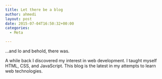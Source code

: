 ```yaml
---
title: Let there be a blog
author: ahmedi
layout: post
date: 2015-07-04T16:50:32+00:00
categories:
  - Meta

---
```

&#8230;and lo and behold, there was.

A while back I discovered my interest in web development. I taught myself HTML, CSS, and JavaScript. This blog is the latest in my attempts to learn web technologies.
